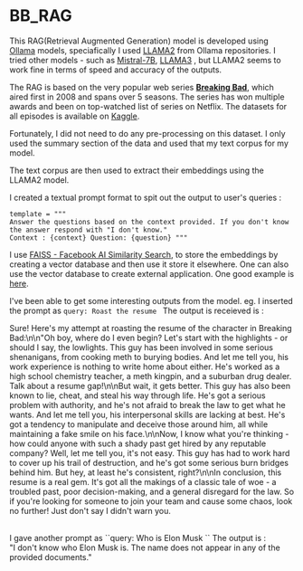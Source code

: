 # BB_RAG


This RAG(Retrieval Augmented Generation) model is developed using [Ollama](https://ollama.com/) models, speciafically I used [LLAMA2](https://ai.meta.com/blog/large-language-model-llama-meta-ai/) from Ollama repositories. I tried other models - such as [Mistral-7B](https://mistral.ai/news/announcing-mistral-7b/), [LLAMA3](https://www.llama.com/) , but LLAMA2 seems to work fine in terms of speed and accuracy of the outputs. 

The RAG is based on the very popular web series [**Breaking Bad**](https://www.google.com/search?q=breaking+bad&rlz=1C5CHFA_enIT994IT994&gs_lcrp=EgZjaHJvbWUqBwgAEAAYjwIyBwgAEAAYjwIyDwgBEAAYQxixAxiABBiKBTIMCAIQABhDGIAEGIoFMgcIAxAAGIAEMgwIBBAAGEMYgAQYigUyBggFEEUYPDIGCAYQRRg8MgYIBxBFGDzSAQgxNzkwajBqN6gCALACAA&sourceid=chrome&ie=UTF-8&si=ACC90nxuVQO9WBG-fCGFSorfPFXlv7MTTYYmjOvUbIXaOaqU7EHSm79xGHccmGPJ_-zehWudU3D2dvlvaox2hXddDebXZXATN0HMrSTpNqahmyZ5vKSIyKc%3D&ictx=1&ved=2ahUKEwj7_YT8t-WIAxWwUGwGHa94DIsQyNoBKAB6BAgUEAA), which aired first in 2008 and spans over 5 seasons. The series has won multiple awards and been on top-watched list of series on Netflix. The datasets for all episodes is available on [Kaggle](https://www.kaggle.com/datasets/varpit94/breaking-bad-tv-show-all-seasons-episodes-data). 

Fortunately, I did not need to do any pre-processing on this dataset. I only used the summary section of the data and used that my text corpus for my model.

The text corpus are then used to extract their embeddings using the LLAMA2 model. 

I created a textual prompt format to spit out the output to user's queries : 

``
template = """ 
``
<br/>
``
Answer the questions based on the context provided. If you don't know the answer respond with "I don't know."
``
<br/>
``
Context : {context}
Question: {question}
"""
``

I use [FAISS - Facebook AI Similarity Search](https://ai.meta.com/tools/faiss/), to store the embeddings by creating a vector database and then use it store it elsewhere. 
One can also use the vector database to create external application. One good example is [here](https://python.langchain.com/docs/integrations/vectorstores/faiss/). 

I've been able to get some interesting outputs from the model.
eg. I inserted the prompt as ``query: Roast the resume ``
The output is receieved is : 
<br/>

Sure! Here's my attempt at roasting the resume of the character in Breaking Bad:\n\n"Oh boy, where do I even begin? Let\'s start with the highlights - or should I say, the lowlights. This guy has been involved in some serious shenanigans, from cooking meth to burying bodies. And let me tell you, his work experience is nothing to write home about either. He\'s worked as a high school chemistry teacher, a meth kingpin, and a suburban drug dealer. Talk about a resume gap!\n\nBut wait, it gets better. This guy has also been known to lie, cheat, and steal his way through life. He\'s got a serious problem with authority, and he\'s not afraid to break the law to get what he wants. And let me tell you, his interpersonal skills are lacking at best. He\'s got a tendency to manipulate and deceive those around him, all while maintaining a fake smile on his face.\n\nNow, I know what you\'re thinking - how could anyone with such a shady past get hired by any reputable company? Well, let me tell you, it\'s not easy. This guy has had to work hard to cover up his trail of destruction, and he\'s got some serious burn bridges behind him. But hey, at least he\'s consistent, right?\n\nIn conclusion, this resume is a real gem. It\'s got all the makings of a classic tale of woe - a troubled past, poor decision-making, and a general disregard for the law. So if you\'re looking for someone to join your team and cause some chaos, look no further! Just don\'t say I didn\'t warn you.

<br/>
I gave another prompt as ``query: Who is Elon Musk ``
The output is : 
<br/>
"I don't know who Elon Musk is. The name does not appear in any of the provided documents."
